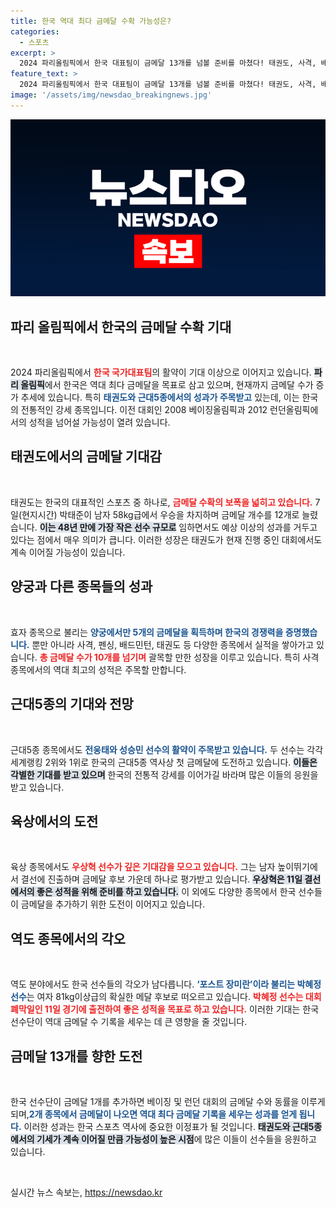 ```yaml
---
title: 한국 역대 최다 금메달 수확 가능성은?
categories:
  - 스포츠
excerpt: >
  2024 파리올림픽에서 한국 대표팀이 금메달 13개를 넘볼 준비를 마쳤다! 태권도, 사격, 배드민턴 등에서 이미 12개의 금빛 성과를 올린 가운데, 역대 최다 금메달 기록 경신 가능성이 커지고 있다.
feature_text: >
  2024 파리올림픽에서 한국 대표팀이 금메달 13개를 넘볼 준비를 마쳤다! 태권도, 사격, 배드민턴 등에서 이미 12개의 금빛 성과를 올린 가운데, 역대 최다 금메달 기록 경신 가능성이 커지고 있다.
image: '/assets/img/newsdao_breakingnews.jpg'
---
```


<p><img src="/assets/img/newsdao_breakingnews.jpg" alt="firstkoreanews 속보" /></p>

<h2 data-ke-size="size26">파리 올림픽에서 한국의 금메달 수확 기대</h2>

<p data-ke-size="size16">&nbsp;</p>

<p data-ke-size="size16">2024 파리올림픽에서 <b><span style="color: #ee2323;">한국 국가대표팀</span></b>의 활약이 기대 이상으로 이어지고 있습니다. <b><span style="background-color: #21538527;">파리 올림픽</span></b>에서 한국은 역대 최다 금메달을 목표로 삼고 있으며, 현재까지 금메달 수가 증가 추세에 있습니다. 특히 <b><span style="color: #1a5490;">태권도와 근대5종에서의 성과가 주목받고</span></b> 있는데, 이는 한국의 전통적인 강세 종목입니다. 이전 대회인 2008 베이징올림픽과 2012 런던올림픽에서의 성적을 넘어설 가능성이 열려 있습니다.</p>

<h2 data-ke-size="size26">태권도에서의 금메달 기대감</h2>

<p data-ke-size="size16">&nbsp;</p>

<p data-ke-size="size16">태권도는 한국의 대표적인 스포츠 중 하나로, <b><span style="color: #ee2323;">금메달 수확의 보폭을 넓히고 있습니다.</span></b> 7일(현지시간) 박태준이 남자 58kg급에서 우승을 차지하며 금메달 개수를 12개로 늘렸습니다. <b><span style="background-color: #21538527;">이는 48년 만에 가장 작은 선수 규모로</span></b> 임하면서도 예상 이상의 성과를 거두고 있다는 점에서 매우 의미가 큽니다. 이러한 성장은 태권도가 현재 진행 중인 대회에서도 계속 이어질 가능성이 있습니다.</p>

<h2 data-ke-size="size26">양궁과 다른 종목들의 성과</h2>

<p data-ke-size="size16">&nbsp;</p>

<p data-ke-size="size16">효자 종목으로 불리는 <b><span style="color: #1a5490;">양궁에서만 5개의 금메달을 획득하며 한국의 경쟁력을 증명했습니다.</span></b> 뿐만 아니라 사격, 펜싱, 배드민턴, 태권도 등 다양한 종목에서 실적을 쌓아가고 있습니다. <b><span style="color: #ee2323;">총 금메달 수가 10개를 넘기며</span></b> 괄목할 만한 성장을 이루고 있습니다. 특히 사격 종목에서의 역대 최고의 성적은 주목할 만합니다.</p>

<h2 data-ke-size="size26">근대5종의 기대와 전망</h2>

<p data-ke-size="size16">&nbsp;</p>

<p data-ke-size="size16">근대5종 종목에서도 <b><span style="color: #1a5490;">전웅태와 성승민 선수의 활약이 주목받고 있습니다.</span></b> 두 선수는 각각 세계랭킹 2위와 1위로 한국의 근대5종 역사상 첫 금메달에 도전하고 있습니다. <b><span style="background-color: #21538527;">이들은 각별한 기대를 받고 있으며</span></b> 한국의 전통적 강세를 이어가길 바라며 많은 이들의 응원을 받고 있습니다.</p>

<h2 data-ke-size="size26">육상에서의 도전</h2>

<p data-ke-size="size16">&nbsp;</p>

<p data-ke-size="size16">육상 종목에서도 <b><span style="color: #ee2323;">우상혁 선수가 깊은 기대감을 모으고 있습니다.</span></b> 그는 남자 높이뛰기에서 결선에 진출하며 금메달 후보 가운데 하나로 평가받고 있습니다. <b><span style="background-color: #21538527;">우상혁은 11일 결선에서의 좋은 성적을 위해 준비를 하고 있습니다.</span></b> 이 외에도 다양한 종목에서 한국 선수들이 금메달을 추가하기 위한 도전이 이어지고 있습니다.</p>

<h2 data-ke-size="size26">역도 종목에서의 각오</h2>

<p data-ke-size="size16">&nbsp;</p>

<p data-ke-size="size16">역도 분야에서도 한국 선수들의 각오가 남다릅니다. <b><span style="color: #1a5490;">‘포스트 장미란’이라 불리는 박혜정 선수</span></b>는 여자 81kg이상급의 확실한 메달 후보로 떠오르고 있습니다. <b><span style="color: #ee2323;">박혜정 선수는 대회 폐막일인 11일 경기에 출전하여 좋은 성적을 목표로 하고 있습니다.</span></b> 이러한 기대는 한국 선수단이 역대 금메달 수 기록을 세우는 데 큰 영향을 줄 것입니다.</p>

<h2 data-ke-size="size26">금메달 13개를 향한 도전</h2>

<p data-ke-size="size16">&nbsp;</p>

<p data-ke-size="size16">한국 선수단이 금메달 1개를 추가하면 베이징 및 런던 대회의 금메달 수와 동률을 이루게 되며,<b><span style="color: #1a5490;">2개 종목에서 금메달이 나오면 역대 최다 금메달 기록을 세우는 성과를 얻게 됩니다.</span></b> 이러한 성과는 한국 스포츠 역사에 중요한 이정표가 될 것입니다. <b><span style="background-color: #21538527;">태권도와 근대5종에서의 기세가 계속 이어질 만큼 가능성이 높은 시점</span></b>에 많은 이들이 선수들을 응원하고 있습니다.</p>

<p data-ke-size="size16">&nbsp;</p>
실시간 뉴스 속보는, <a href="https://newsdao.kr" rel="dofollow">https://newsdao.kr</a>



